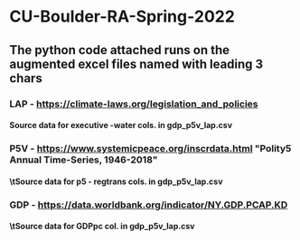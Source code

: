 # CU-Boulder-RA-Spring-2022
## The python code attached runs on the augmented excel files named with leading 3 chars
### LAP - https://climate-laws.org/legislation_and_policies
#### Source data for executive -water cols. in gdp_p5v_lap.csv 
### P5V - https://www.systemicpeace.org/inscrdata.html "Polity5 Annual Time-Series, 1946-2018"
#### \tSource data for p5 - regtrans cols. in gdp_p5v_lap.csv
### GDP - https://data.worldbank.org/indicator/NY.GDP.PCAP.KD
#### \tSource data for GDPpc col. in gdp_p5v_lap.csv